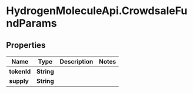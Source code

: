 # HydrogenMoleculeApi.CrowdsaleFundParams

## Properties
Name | Type | Description | Notes
------------ | ------------- | ------------- | -------------
**tokenId** | **String** |  | 
**supply** | **String** |  | 


